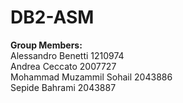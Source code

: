 # DB2-ASM

<b>Group Members: <br></b>
Alessandro Benetti 1210974 <br>
Andrea Ceccato 2007727 <br>
Mohammad Muzammil Sohail 2043886 <br>
Sepide Bahrami 2043887 <br>
